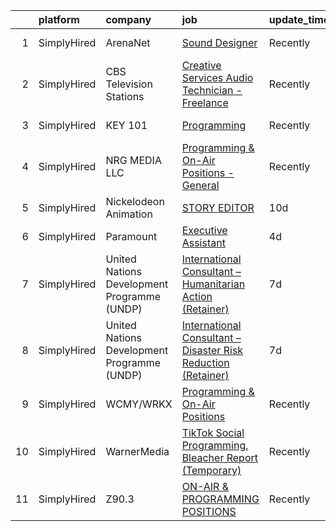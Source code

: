 

|    | platform    | company                                     | job                                                                                                                                                                            | update_time   | location                 |
|---:|:------------|:--------------------------------------------|:-------------------------------------------------------------------------------------------------------------------------------------------------------------------------------|:--------------|:-------------------------|
|  1 | SimplyHired | ArenaNet                                    | [Sound Designer](https://www.simplyhired.com/job/rThG5IY9IzWMAoan9hcJnI7UxDCG6Ihg__kK3_DSy7e3u3DOyW-XHQ?q=creative+programming)                                                | Recently      | Bellevue, WA             |
|  2 | SimplyHired | CBS Television Stations                     | [Creative Services Audio Technician - Freelance](https://www.simplyhired.com/job/Z6mCPQvtWFxzWfus6CjHznYwEDZsfxmWKfVmryXhGNhbXS7oLoMqJg?q=creative+programming)                | Recently      | Boston, MA               |
|  3 | SimplyHired | KEY 101                                     | [Programming](https://www.simplyhired.com/job/TNYA8EniKm3QVWzausub62KILrczmG7gmre9qhzlAJ0blsSg7czNlQ?q=creative+programming)                                                   | Recently      | Spokane, WA              |
|  4 | SimplyHired | NRG MEDIA LLC                               | [Programming & On-Air Positions - General](https://www.simplyhired.com/job/_2q-QaY5bC7I04ovELtLTdTt-fAkjTGJppenCS84UXhSdz0q3uNn3Q?q=creative+programming)                      | Recently      | Kearney, NE +3 locations |
|  5 | SimplyHired | Nickelodeon Animation                       | [STORY EDITOR](https://www.simplyhired.com/job/IqtuE4kQXyMRqWvYCU6HXsTWk0tmZVFJuDiRSGbJ8YdZKEJiFRKjLA?q=creative+programming)                                                  | 10d           | Burbank, CA              |
|  6 | SimplyHired | Paramount                                   | [Executive Assistant](https://www.simplyhired.com/job/1MYw3eGs8qxsmy9ZbU87apz1hhPM2gIQu0h9IUU1YQ8CGmnHKARiRQ?q=creative+programming)                                           | 4d            | New York, NY             |
|  7 | SimplyHired | United Nations Development Programme (UNDP) | [International Consultant – Humanitarian Action (Retainer)](https://www.simplyhired.com/job/bJtnZCSVW3FC08Tryg1ePOlkr4eyvnErJxPJHdCL78TS-sEu7cukcA?q=creative+programming)     | 7d            | Remote                   |
|  8 | SimplyHired | United Nations Development Programme (UNDP) | [International Consultant – Disaster Risk Reduction (Retainer)](https://www.simplyhired.com/job/WGnLjc9btSZPIRrmIimilWZR72yAHf4UZSHO8DvmWA-3VwUp-5gHhQ?q=creative+programming) | 7d            | Remote                   |
|  9 | SimplyHired | WCMY/WRKX                                   | [Programming & On-Air Positions](https://www.simplyhired.com/job/OtN_0Jgk-mlCdh5tJq9I-NIT4ScvpbMGwHkr5GwIqfuStiqWdhDOng?q=creative+programming)                                | Recently      | Kearney, NE +2 locations |
| 10 | SimplyHired | WarnerMedia                                 | [TikTok Social Programming, Bleacher Report (Temporary)](https://www.simplyhired.com/job/83k94rrs5WDFvX25EyknIKTIcwlFMZYrxIRxNlvGiJcquqoL6UqIsA?q=creative+programming)        | Recently      | New York, NY             |
| 11 | SimplyHired | Z90.3                                       | [ON-AIR & PROGRAMMING POSITIONS](https://www.simplyhired.com/job/A2OPHfBHw1P0eyM9eDAFFyt-IeEw8OenwwaWZDflrtptO3PNN07JJA?q=creative+programming)                                | Recently      | San Diego, CA            |